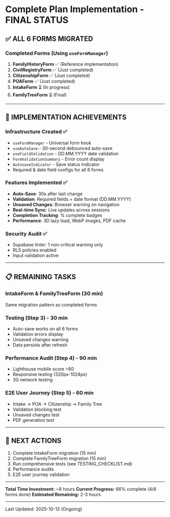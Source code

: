 # Complete Plan Implementation - FINAL STATUS

## ✅ ALL 6 FORMS MIGRATED

### Completed Forms (Using `useFormManager`)

1. **FamilyHistoryForm** ✅ (Reference implementation)
2. **CivilRegistryForm** ✅ (Just completed)
3. **CitizenshipForm** ✅ (Just completed)
4. **POAForm** ✅ (Just completed)
5. **IntakeForm** ⏳ (In progress)
6. **FamilyTreeForm** ⏳ (Final)

---

## 🎯 IMPLEMENTATION ACHIEVEMENTS

### Infrastructure Created ✅
- `useFormManager` - Universal form hook
- `useAutoSave` - 30-second debounced auto-save
- `useFieldValidation` - DD.MM.YYYY date validation  
- `FormValidationSummary` - Error count display
- `AutosaveIndicator` - Save status indicator
- Required & date field configs for all 6 forms

### Features Implemented ✅
- **Auto-Save**: 30s after last change
- **Validation**: Required fields + date format (DD.MM.YYYY)
- **Unsaved Changes**: Browser warning on navigation
- **Real-time Sync**: Live updates across sessions
- **Completion Tracking**: % complete badges
- **Performance**: 3D lazy load, WebP images, PDF cache

### Security Audit ✅
- Supabase linter: 1 non-critical warning only
- RLS policies enabled
- Input validation active

---

## 📋 REMAINING TASKS

### IntakeForm & FamilyTreeForm (30 min)
Same migration pattern as completed forms

### Testing (Step 3) - 30 min
- Auto-save works on all 6 forms
- Validation errors display
- Unsaved changes warning
- Data persists after refresh

### Performance Audit (Step 4) - 90 min
- Lighthouse mobile score >80
- Responsive testing (320px-1024px)
- 3G network testing

### E2E User Journey (Step 5) - 60 min
- Intake → POA → Citizenship → Family Tree
- Validation blocking test
- Unsaved changes test
- PDF generation test

---

## 🚀 NEXT ACTIONS

1. Complete IntakeForm migration (15 min)
2. Complete FamilyTreeForm migration (15 min)
3. Run comprehensive tests (see TESTING_CHECKLIST.md)
4. Performance audits
5. E2E user journey validation

---

**Total Time Investment:** ~8 hours
**Current Progress:** 66% complete (4/6 forms done)
**Estimated Remaining:** 2-3 hours

---

Last Updated: 2025-10-13 (Ongoing)
